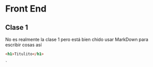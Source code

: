 # Front End
## Clase 1

No es realmente la clase 1 pero está bien chido usar MarkDown para escribir cosas así

``` html
<h1>Titulito</h1>

`

